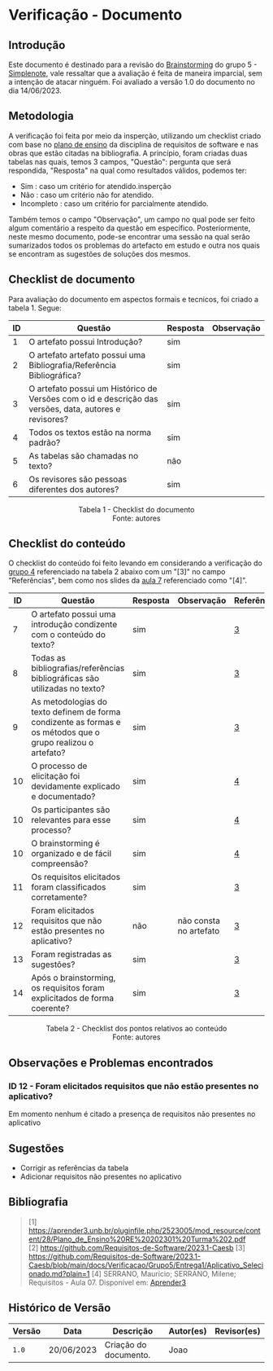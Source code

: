 # Verificação - Documento

## Introdução

Este documento é destinado para a revisão do [Brainstorming](https://github.com/Requisitos-de-Software/2023.1-Simplenote/blob/main/docs/elicitacao/brainstorming.md) 
do grupo 5 - [Simplenote](https://github.com/Requisitos-de-Software/2023.1-Simplenote), vale ressaltar que a avaliação é feita de maneira imparcial, sem a intenção de atacar ninguém. 
Foi avaliado a versão 1.0 do documento no dia 14/06/2023.

## Metodologia

A verificação foi feita por meio da insperção, utilizando um checklist criado com base no [plano de ensino](https://aprender3.unb.br/pluginfile.php/2523005/mod_resource/content/28/Plano_de_Ensino%20RE%20202301%20Turma%202.pdf) da disciplina de requisitos de software e nas obras que estão citadas na bibliografia. A princípio, foram criadas duas tabelas nas quais, 
temos 3 campos, "Questão": pergunta que será respondida, "Resposta" na qual como resultados válidos, podemos ter:

- Sim : caso um critério for atendido.insperção
- Não : caso um critério não for atendido.
- Incompleto : caso um critério for parcialmente atendido.

Também temos o campo "Observação", um campo no qual pode ser feito algum comentário a respeito da questão em específico. Posteriormente, neste mesmo documento, pode-se encontrar uma sessão na qual serão sumarizados todos os problemas do artefacto em estudo e outra nos quais se encontram as sugestões de soluções dos mesmos.

## Checklist de documento
Para avaliação do documento em aspectos formais e tecnicos, foi criado a tabela 1. Segue:

|ID|Questão|Resposta|Observação|
|--|-------|--------|----------|
|1|O artefato possui Introdução?                                                                                |    sim    |          |
|2|O artefato artefato possui uma Bibliografia/Referência Bibliográfica?                                        |     sim   |          |
|3|O artefato possui um Histórico de Versões com o id e descrição das versões, data, autores e revisores?       |     sim   |          |
|4|Todos os textos estão na norma padrão?                                                                       |   sim     |          |
|5|As tabelas são chamadas no texto?                                                                            |    não    |          |
|6|Os revisores são pessoas diferentes dos autores?                                                             |    sim    |          |

<p align="center"> Tabela 1 - Checklist do documento <br> Fonte: autores </p>

## Checklist do conteúdo

O checklist do conteúdo foi feito levando em considerando a verificação do [grupo 4](https://github.com/Requisitos-de-Software/2023.1-Caesb/blob/main/docs/Verificacao/Grupo5/Entrega1/Aplicativo_Selecionado.md?plain=1) 
referenciado na tabela 2 abaixo com um "[3]" no campo "Referências", bem como nos slides da [aula 7](https://aprender3.unb.br/pluginfile.php/2523073/mod_resource/content/2/Requisitos%20-%20Aula%2007.pdf)
referenciado como "[4]".


| ID  | Questão | Resposta | Observação | Referências|
| --- | ------- | -------- | ---------- |------------|
|  7  | O artefato possui uma introdução condizente com o conteúdo do texto?                             |  sim	  |              | [3](#ancora1) |
|  8  | Todas as bibliografias/referências bibliográficas são utilizadas no texto?                       |  sim	  |           | [3](#ancora1) |
|  9  | As metodologias do texto definem de forma condizente as formas e os métodos que o grupo realizou o artefato?   |  sim	  |           | [3](#ancora1) |
|  10  |O processo de elicitação foi devidamente explicado e documentado?                                             |  sim	  |              | [4](#ancora2) |
|  10  |Os participantes são relevantes para esse processo?                                            |  sim	  |              | [4](#ancora2) |
|  10  | O brainstorming é organizado e de fácil compreensão?                                             |  sim	  |              | [4](#ancora2) |
|  11  | Os requisitos elicitados foram classificados corretamente?	                         |  sim	  |              | [3](#ancora1) |
|  12  | Foram elicitados requisitos que não estão presentes no aplicativo?	                         |  não	  |   não consta no artefato        | [3](#ancora1) |
|  13  | Foram registradas as sugestões?                         |  sim	  |              | [3](#ancora1) |
|  14  | Após o brainstorming, os requisitos foram explicitados de forma coerente?                      |  sim	  |              | [3](#ancora1) |




<p align="center"> Tabela 2 - Checklist dos pontos relativos ao conteúdo <br> Fonte: autores </p>

## Observações e Problemas encontrados

### ID 12 - Foram elicitados requisitos que não estão presentes no aplicativo?

Em momento nenhum é citado a presença de requisitos não presentes no aplicativo

## Sugestões


* Corrigir as referências da tabela
* Adicionar requisitos não presentes no aplicativo

## Bibliografia

> [1] https://aprender3.unb.br/pluginfile.php/2523005/mod_resource/content/28/Plano_de_Ensino%20RE%20202301%20Turma%202.pdf </br>
> [2] https://github.com/Requisitos-de-Software/2023.1-Caesb
> [3] https://github.com/Requisitos-de-Software/2023.1-Caesb/blob/main/docs/Verificacao/Grupo5/Entrega1/Aplicativo_Selecionado.md?plain=1
> [4] SERRANO, Maurício; SERRANO, Milene; Requisitos - Aula 07. Disponível em: [Aprender3](https://aprender3.unb.br/pluginfile.php/2523073/mod_resource/content/2/Requisitos%20-%20Aula%2007.pdf)

## Histórico de Versão

| Versão | Data       | Descrição             | Autor(es) | Revisor(es)        |
| ------ | ---------- | --------------------- | --------- | ------------------ |
| `1.0`  | 20/06/2023 | Criação do documento. | Joao      |                    |
